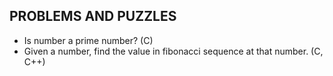 ## PROBLEMS AND PUZZLES

* Is number a prime number? (C)
* Given a number, find the value in fibonacci sequence at that number. (C, C++)
